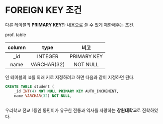 # FOREIGN KEY 조건

다른 테이블의 **PRIMARY KEY**만 내용으로 쓸 수 있게 제한해주는 조건. 

prof. table

|column|type|비고|
|:-:|:-:|:-:|
|_id|INTEGER|PRIMARY KEY|
|name|VARCHAR(32)|NOT NULL|

인 테이블의 id를 외래 키로 지정하려고 하면 다음과 같이 지정하면 된다.

```sql
CREATE TABLE student (
    _id INT(4) NOT NULL PRIMARY KEY AUTO_INCREMENT,
    name VARCHAR(32) NOT NULL,
    
```


우리학교 전교 1등인 동민이가 유구한 전통과 역사를 자랑하는 **창원대학교**로 진학하였다.
